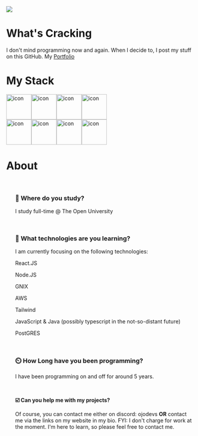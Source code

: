 <div class="sauced">
<img src="https://capsule-render.vercel.app/api?type=venom&height=200&color=0089c5&text=Welcome%20To%20My%20Github&fontColor=c1c1c1&fontSize=50&animation=fadeIn&descAlign=56">
<h1>What's Cracking</h1>
I don't mind programming now and again. When I decide to, I post my stuff on this GitHub.
 My <a href="www.ojodevs.tech">Portfolio</a>
<br>

  <H1> My Stack </H1>
  <div style="display: flex; align-items: flex-start;"><img src="https://techstack-generator.vercel.app/js-icon.svg" alt="icon" width="67" height="67" /><img src="https://techstack-generator.vercel.app/nginx-icon.svg" alt="icon" width="67" height="67" /><img src="https://techstack-generator.vercel.app/mysql-icon.svg" alt="icon" width="67" height="67" /><img src="https://techstack-generator.vercel.app/java-icon.svg" alt="icon" width="67" height="67" /></div><div style="display: flex; align-items: flex-start;"><img src="https://techstack-generator.vercel.app/github-icon.svg" alt="icon" width="67" height="67" /><img src="https://techstack-generator.vercel.app/restapi-icon.svg" alt="icon" width="67" height="67" /><img src="https://techstack-generator.vercel.app/docker-icon.svg" alt="icon" width="67" height="67" /><img src="https://techstack-generator.vercel.app/aws-icon.svg" alt="icon" width="67" height="67" /></div>
<h1 class="saucier">About</h1>
<ul>
  
<br/>

<h3>🏫  Where do you study?</h3>
  
I study full-time @ The Open University 

<br/>

<h3>🔭  What technologies are you learning?</h3>

I am currently focusing on the following technologies: 

React.JS

Node.JS

GNIX

AWS

Tailwind

JavaScript & Java (possibly typescript in the not-so-distant future)

PostGRES 

<br/>


<h3>⏲️  How Long have you been programming?</h3>

I have been programming on and off for around 5 years.


<br/>


**☑️  Can you help me with my projects?**


Of course, you can contact me either on discord: ojodevs **OR** contact me via the links on my website in my bio.
FYI: I don't charge for work at the moment. I'm here to learn, so please feel free to contact me.

<br/>



